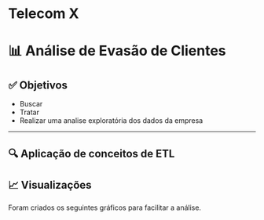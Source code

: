 ﻿# Telecom X

# 📊 Análise de Evasão de Clientes

## ✅ Objetivos

- Buscar
- Tratar
- Realizar uma analise exploratória dos dados da empresa

---

## 🔍 Aplicação de conceitos de ETL

## 📈 Visualizações

Foram criados os seguintes gráficos para facilitar a análise. 

